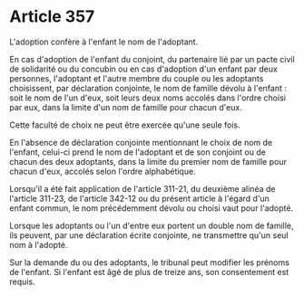 # Article 357

<p>L'adoption confère à l'enfant le nom de l'adoptant.</p><p>En cas d'adoption de l'enfant du conjoint, du partenaire lié par un pacte civil de solidarité ou du concubin ou en cas d'adoption d'un enfant par deux personnes, l'adoptant et l'autre membre du couple ou les adoptants choisissent, par déclaration conjointe, le nom de famille dévolu à l'enfant : soit le nom de l'un d'eux, soit leurs deux noms accolés dans l'ordre choisi par eux, dans la limite d'un nom de famille pour chacun d'eux.</p><p>Cette faculté de choix ne peut être exercée qu'une seule fois.</p><p>En l'absence de déclaration conjointe mentionnant le choix de nom de l'enfant, celui-ci prend le nom de l'adoptant et de son conjoint ou de chacun des deux adoptants, dans la limite du premier nom de famille pour chacun d'eux, accolés selon l'ordre alphabétique.</p><p>Lorsqu'il a été fait application de l'article 311-21, du deuxième alinéa de l'article 311-23, de l'article 342-12 ou du présent article à l'égard d'un enfant commun, le nom précédemment dévolu ou choisi vaut pour l'adopté.</p><p>Lorsque les adoptants ou l'un d'entre eux portent un double nom de famille, ils peuvent, par une déclaration écrite conjointe, ne transmettre qu'un seul nom à l'adopté.</p><p>Sur la demande du ou des adoptants, le tribunal peut modifier les prénoms de l'enfant. Si l'enfant est âgé de plus de treize ans, son consentement est requis.</p>
